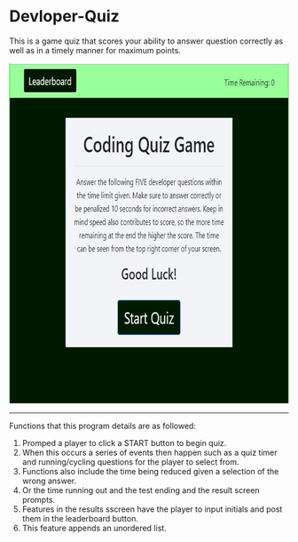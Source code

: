 # Devloper-Quiz
This is a game quiz that scores your ability to answer question correctly as well as in a timely manner for maximum points.

<img src="assets/images/quiz-page.JPG" alt="Quiz Start Screen"  style="width:725px;height:613px;">
<hr>

Functions that this program details are as followed:

1. Promped a player to click a START button to begin quiz.
2. When this occurs a series of events then happen such as a quiz timer and running/cycling questions for the player to select from.
3. Functions also include the time being reduced given a selection of the wrong answer.
4. Or the time running out and the test ending and the result screen prompts.
5. Features in the results sscreen have the player to input initials and post them in the leaderboard button.
6. This feature appends an unordered list.
